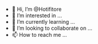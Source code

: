 - 👋 Hi, I’m @Hotifitore
- 👀 I’m interested in ...
- 🌱 I’m currently learning ...
- 💞️ I’m looking to collaborate on ...
- 📫 How to reach me ...

<!---
Hotifitore/Hotifitore is a ✨ special ✨ repository because its `README.md` (this file) appears on your GitHub profile.
You can click the Preview link to take a look at your changes.
--->
